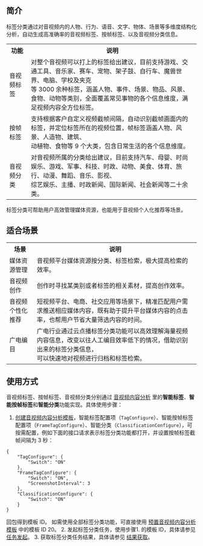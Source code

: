 ## 简介
标签分类通过对音视频内的人物、行为、语音、文字、物体、场景等多维度结构化分析，自动生成高准确率的音视频标签、按帧标签、以及音视频分类信息。
<table>
    <tr>
        <th>
            功能               
        </th>
				<th>
           说明
        </th>
    </tr>
 <tr>
        <td>
            音视频标签
        </td>
				<td>
            对整个音视频可以打上的标签给出建议，目前支持游戏、交通工具、音乐家、赛车、宠物、架子鼓、自行车、魔兽世界、电脑、学校及夹克</br>等 3000 余种标签，涵盖人物、事件、场景、物品、风景、食物、动物等类别，全面覆盖常见事物的各个信息维度，满足视频内容全方位标签。
        </td>
 </tr>
 <tr>
        <td>
            按帧标签
        </td>
				<td>
            支持根据客户自定义视频截帧间隔，自动识别截帧画面内的标签，并定位标签所在的视频位置，帧标签涵盖人物、风景、人造物、建筑、</br>动植物、食物等 9 个大类，包含日常生活的各个信息维度。
        </td>
 </tr>
 <tr>
        <td>
            音视频分类
        </td>
				<td>
            对音视频所属的分类给出建议，目前支持汽车、母婴、时尚娱乐、游戏、军事、科技、时政、动物、美食、体育、旅行、动漫、舞蹈、音乐、影视、</br>综艺娱乐、主播、时政新闻、国际新闻、社会新闻等二十余类。
        </td>
 </tr>
</table>
标签分类可帮助用户高效管理媒体资源，也能用于音视频个人化推荐等场景。

## 适合场景
<table>
    <tr>
        <th>
            场景               
        </th>
				<th>
           说明
        </th>
    </tr>
 <tr>
        <td>
            媒体资源管理
        </td>
				<td>
            音视频平台媒体资源按分类、标签检索，极大提高检索的效率。
        </td>
 </tr>
  <tr>
        <td>
            音视频创作
        </td>
				<td>
           创作时寻找某类别或者标签的相关素材，提高创作效率。
        </td>
 </tr>
 <tr>
        <td>
            音视频个性化推荐
        </td>
				<td>
            短视频平台、电商、社交应用等场景下，精准匹配用户需求推送相应媒体内容，既有助于提升平台媒体内容的点击率，也帮用户节省大量筛选内容的时间。
        </td>
 </tr>
 <tr>
        <td>
            广电编目
        </td>
				<td>
            广电行业通过云点播标签分类功能可以高效理解海量视频内容信息，改变以往人工编目效率低下的情况，借助识别出来的标签分类信息，</br>可以快速地对视频进行归档和标签检索。
        </td>
 </tr>
</table>

## 使用方式
音视频标签、按帧标签、音视频分类分别通过 [音视频内容分析](https://cloud.tencent.com/document/product/266/34691) 里的**智能标签**、**智能按帧标签**和**智能分类**功能实现。具体使用步骤：
1. [创建音视频内容分析模板](https://cloud.tencent.com/document/product/266/34463)，智能标签配置项（`TagConfigure`）、智能按帧标签配置项（`FrameTagConfigure`）、智能分类（`ClassificationConfigure`），可按需配置，例如下面的接口请求表示标签分类功能都打开，并设置按帧标签截帧间隔为 3 秒：
```
{
	"TagConfigure": {
		"Switch": "ON"
	},
	"FrameTagConfigure": {
		"Switch": "ON",
		"ScreenshotInterval": 3
	},
	"ClassificationConfigure": {
		"Switch": "ON"
	}
}
```
回包得到模板 ID。
如需使用全部标签分类功能，可直接使用 [预置音视频内容分析模板](https://cloud.tencent.com/document/product/266/33476#.E9.A2.84.E7.BD.AE.E9.9F.B3.E8.A7.86.E9.A2.91.E5.86.85.E5.AE.B9.E5.88.86.E6.9E.90.E6.A8.A1.E6.9D.BF) 中的模板  ID 20。
2. 发起标签分类任务，使用步骤1. 的模板 ID，具体请参见 [任务发起](https://cloud.tencent.com/document/product/266/34691#.E4.BB.BB.E5.8A.A1.E5.8F.91.E8.B5.B7)。
3. 获取标签分类任务结果，具体请参见 [结果获取](https://cloud.tencent.com/document/product/266/34691#.E7.BB.93.E6.9E.9C.E8.8E.B7.E5.8F.96)。
